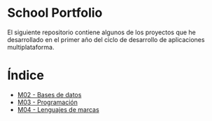 # School Portfolio

El siguiente repositorio contiene algunos de los proyectos que he desarrollado en el primer año del ciclo de desarrollo de aplicaciones multiplataforma.

# Índice

<ul>
  <li><a href="https://github.com/adriangargom/School_Portfolio/tree/main/M02">M02 - Bases de datos</a></li>
  <li><a href="https://github.com/adriangargom/School_Portfolio/tree/main/M03">M03 - Programación</a></li>
  <li><a href="https://github.com/adriangargom/School_Portfolio/tree/main/M04">M04 - Lenguajes de marcas</a></li>
</ul>
